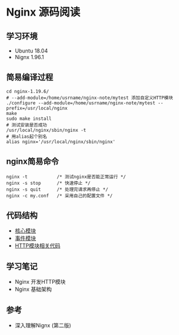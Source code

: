 # Nginx 源码阅读

## 学习环境

- Ubuntu 18.04
- Nignx 1.96.1

## 简易编译过程

```shell
cd nginx-1.19.6/
# --add-module=/home/usrname/nginx-note/mytest 添加自定义HTTP模块
./configure --add-module=/home/usrname/nginx-note/mytest --prefix=/usr/local/nginx
make
sudo make install
# 测试安装是否成功
/usr/local/nginx/sbin/nginx -t
# 用alias起个别名
alias nginx='/usr/local/nginx/sbin/nginx'
```

## nginx简易命令

```shell
nginx -t           /* 测试nginx是否能正常运行 */
nginx -s stop      /* 快速停止 */
nginx -s quit      /* 处理完请求再停止 */
nginx -c my.conf   /* 采用自己的配置文件 */
```

## 代码结构

- [核心模块](src/core)
- [事件模块](src/event)
- [HTTP模块相关代码](./src/http)

## 学习笔记

- Nginx 开发HTTP模块
- Nginx 基础架构


## 参考

- 深入理解Nignx (第二版)